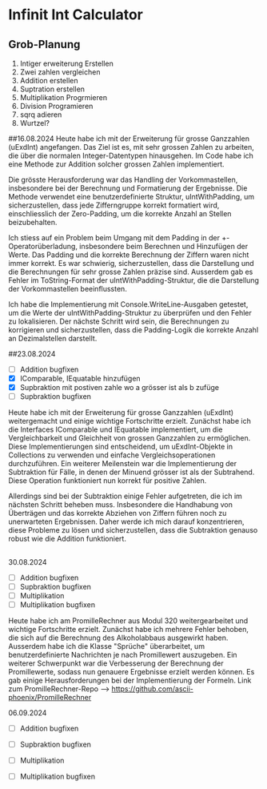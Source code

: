 # Infinit Int Calculator
## Grob-Planung

1. Intiger erweiterung Erstellen
2. Zwei zahlen vergleichen
3. Addition erstellen
4. Suptration erstellen
5. Multiplikation Progrmieren
6. Division Programieren
7. sqrq adieren
8. Wurtzel?

##16.08.2024
Heute habe ich mit der Erweiterung für grosse Ganzzahlen (uExdInt) angefangen. Das Ziel ist es, mit sehr grossen Zahlen zu arbeiten, die über die normalen Integer-Datentypen hinausgehen. Im Code habe ich eine Methode zur Addition solcher grossen Zahlen implementiert.

Die grösste Herausforderung war das Handling der Vorkommastellen, insbesondere bei der Berechnung und Formatierung der Ergebnisse. Die Methode verwendet eine benutzerdefinierte Struktur, uIntWithPadding, um sicherzustellen, dass jede Zifferngruppe korrekt formatiert wird, einschliesslich der Zero-Padding, um die korrekte Anzahl an Stellen beizubehalten.

Ich stiess auf ein Problem beim Umgang mit dem Padding in der +-Operatorüberladung, insbesondere beim Berechnen und Hinzufügen der Werte. Das Padding und die korrekte Berechnung der Ziffern waren nicht immer korrekt. Es war schwierig, sicherzustellen, dass die Darstellung und die Berechnungen für sehr grosse Zahlen präzise sind. Ausserdem gab es Fehler im ToString-Format der uIntWithPadding-Struktur, die die Darstellung der Vorkommastellen beeinflussten.

Ich habe die Implementierung mit Console.WriteLine-Ausgaben getestet, um die Werte der uIntWithPadding-Struktur zu überprüfen und den Fehler zu lokalisieren. Der nächste Schritt wird sein, die Berechnungen zu korrigieren und sicherzustellen, dass die Padding-Logik die korrekte Anzahl an Dezimalstellen darstellt.

##23.08.2024
- [ ] Addition bugfixen
- [x] IComparable<ExdInt>, IEquatable<ExdInt> hinzufügen
- [x] Supbraktion mit postiven zahle wo a grösser ist als b zufüge
- [ ] Supbraktion bugfixen

Heute habe ich mit der Erweiterung für grosse Ganzzahlen (uExdInt) weitergemacht und einige wichtige Fortschritte erzielt. Zunächst habe ich die Interfaces IComparable<ExdInt> und IEquatable<ExdInt> implementiert, um die Vergleichbarkeit und Gleichheit von grossen Ganzzahlen zu ermöglichen. Diese Implementierungen sind entscheidend, um uExdInt-Objekte in Collections zu verwenden und einfache Vergleichsoperationen durchzuführen. Ein weiterer Meilenstein war die Implementierung der Subtraktion für Fälle, in denen der Minuend grösser ist als der Subtrahend. Diese Operation funktioniert nun korrekt für positive Zahlen.

Allerdings sind bei der Subtraktion einige Fehler aufgetreten, die ich im nächsten Schritt beheben muss. Insbesondere die Handhabung von Überträgen und das korrekte Abziehen von Ziffern führen noch zu unerwarteten Ergebnissen. Daher werde ich mich darauf konzentrieren, diese Probleme zu lösen und sicherzustellen, dass die Subtraktion genauso robust wie die Addition funktioniert.
## 
30.08.2024
- [ ] Addition bugfixen
- [ ] Supbraktion bugfixen
- [ ] Multiplikation
- [ ] Multiplikation bugfixen

Heute habe ich am PromilleRechner aus Modul 320 weitergearbeitet und wichtige Fortschritte erzielt. Zunächst habe ich mehrere Fehler behoben, die sich auf die Berechnung des Alkoholabbaus ausgewirkt haben. Ausserdem habe ich die Klasse "Sprüche" überarbeitet, um benutzerdefinierte Nachrichten je nach Promillewert auszugeben. Ein weiterer Schwerpunkt war die Verbesserung der Berechnung der Promillewerte, sodass nun genauere Ergebnisse erzielt werden können. Es gab einige Herausforderungen bei der Implementierung der Formeln. Link zum PromilleRechner-Repo --> https://github.com/ascii-phoenix/PromilleRechner

06.09.2024
- [ ] Addition bugfixen
- [ ] Supbraktion bugfixen
- [ ] Multiplikation
- [ ] Multiplikation bugfixen

